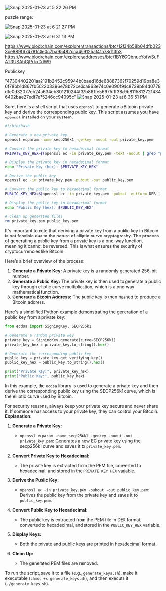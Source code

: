 
![Snap 2025-01-23 at 5 32 26 PM](https://github.com/user-attachments/assets/14dbb2c6-04bd-4759-a4d8-e6262d9d7cb3)



puzzle range:

![Snap 2025-01-23 at 6 21 27 PM](https://github.com/user-attachments/assets/6be64eb0-65ad-469f-ba03-72f5a88f02b9)

![Snap 2025-01-23 at 6 31 13 PM](https://github.com/user-attachments/assets/f0af31c3-0d04-4ca3-afe9-98d535d7736f)


https://www.blockchain.com/explorer/transactions/btc/12f34b58b04dfb0233ce889f674781c0e0c7ba95482cca469125af41a78d13b3
https://www.blockchain.com/explorer/addresses/btc/1BY8GQbnueYofwSuFAT3USAhGjPrkxDdW9

Publickey

"47304402201aa2191b2452c95944b0baed16de68887362f70259d19ba8e36f78bb1d867fb502203396e78b72ce3ca963e74c0e090f94c8739b84d0778dfe0d32077eb24b634eb801210244f37b861fe56975fff38a9b81158127214346402bae27edf7e75246cc94095c"
![Snap 2025-01-23 at 6 36 51 PM](https://github.com/user-attachments/assets/d6a991a1-8dcd-4e96-b4fa-d167da590166)




Sure, here is a shell script that uses `openssl` to generate a Bitcoin private key and derive the corresponding public key. This script assumes you have `openssl` installed on your system.

```sh
#!/bin/bash

# Generate a new private key
openssl ecparam -name secp256k1 -genkey -noout -out private_key.pem

# Convert the private key to hexadecimal format
PRIVATE_KEY_HEX=$(openssl ec -in private_key.pem -text -noout | grep "priv:" -A 3 | tail -n +2 | tr -d '\n[:space:]:')

# Display the private key in hexadecimal format
echo "Private Key (hex): $PRIVATE_KEY_HEX"

# Derive the public key
openssl ec -in private_key.pem -pubout -out public_key.pem

# Convert the public key to hexadecimal format
PUBLIC_KEY_HEX=$(openssl ec -in private_key.pem -pubout -outform DER | tail -c 65 | xxd -p -c 65)

# Display the public key in hexadecimal format
echo "Public Key (hex): $PUBLIC_KEY_HEX"

# Clean up generated files
rm private_key.pem public_key.pem
```


It's important to note that deriving a private key from a public key in Bitcoin is not feasible due to the nature of elliptic curve cryptography. The process of generating a public key from a private key is a one-way function, meaning it cannot be reversed. This is what ensures the security of cryptocurrencies like Bitcoin.

Here’s a brief overview of the process:

1. **Generate a Private Key:** A private key is a randomly generated 256-bit number.
2. **Generate a Public Key:** The private key is then used to generate a public key through elliptic curve multiplication, which is a one-way mathematical function.
3. **Generate a Bitcoin Address:** The public key is then hashed to produce a Bitcoin address.

Here's a simplified Python example demonstrating the generation of a public key from a private key:

```python
from ecdsa import SigningKey, SECP256k1

# Generate a random private key
private_key = SigningKey.generate(curve=SECP256k1)
private_key_hex = private_key.to_string().hex()

# Generate the corresponding public key
public_key = private_key.get_verifying_key()
public_key_hex = public_key.to_string().hex()

print("Private Key:", private_key_hex)
print("Public Key:", public_key_hex)
```

In this example, the `ecdsa` library is used to generate a private key and then derive the corresponding public key using the SECP256k1 curve, which is the elliptic curve used by Bitcoin.

For security reasons, always keep your private key secure and never share it. If someone has access to your private key, they can control your Bitcoin.
**Explanation:**

1. **Generate a Private Key:**
   - `openssl ecparam -name secp256k1 -genkey -noout -out private_key.pem`: Generates a new EC private key using the secp256k1 curve and saves it to `private_key.pem`.

2. **Convert Private Key to Hexadecimal:**
   - The private key is extracted from the PEM file, converted to hexadecimal, and stored in the `PRIVATE_KEY_HEX` variable.

3. **Derive the Public Key:**
   - `openssl ec -in private_key.pem -pubout -out public_key.pem`: Derives the public key from the private key and saves it to `public_key.pem`.

4. **Convert Public Key to Hexadecimal:**
   - The public key is extracted from the PEM file in DER format, converted to hexadecimal, and stored in the `PUBLIC_KEY_HEX` variable.

5. **Display Keys:**
   - Both the private and public keys are printed in hexadecimal format.

6. **Clean Up:**
   - The generated PEM files are removed.

To run the script, save it to a file (e.g., `generate_keys.sh`), make it executable (`chmod +x generate_keys.sh`), and then execute it (`./generate_keys.sh`).

